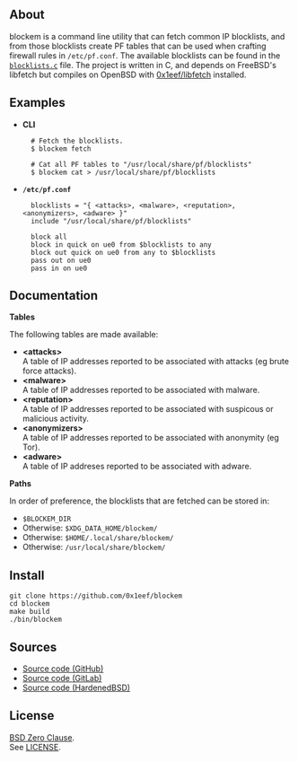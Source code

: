 ## About

blockem is a command line utility that can fetch common IP
blocklists, and from those blocklists create PF tables that can
be used when crafting firewall rules in `/etc/pf.conf`.
The available blocklists can be found in the
[`blocklists.c`](/src/blocklists.c)
file. The project is written in C, and depends on
FreeBSD's libfetch but compiles on OpenBSD with
[0x1eef/libfetch](https://github.com/0x1eef/libfetch)
installed.

## Examples

* **CLI**

        # Fetch the blocklists.
        $ blockem fetch

        # Cat all PF tables to "/usr/local/share/pf/blocklists"
        $ blockem cat > /usr/local/share/pf/blocklists

* **`/etc/pf.conf`**

        blocklists = "{ <attacks>, <malware>, <reputation>, <anonymizers>, <adware> }"
        include "/usr/local/share/pf/blocklists"

        block all
        block in quick on ue0 from $blocklists to any
        block out quick on ue0 from any to $blocklists
        pass out on ue0
        pass in on ue0

## Documentation

**Tables**

The following tables are made available:

* __&lt;attacks&gt;__ <br>
  A table of IP addresses reported to be associated with attacks (eg brute force attacks).
* __&lt;malware&gt;__ <br>
  A table of IP addresses reported to be associated with malware.
* __&lt;reputation&gt;__ <br>
  A table of IP addresses reported to be associated with suspicous or malicious activity.
* __&lt;anonymizers&gt;__ <br>
  A table of IP addresses reported to be associated with anonymity (eg Tor).
* __&lt;adware&gt;__ <br>
  A table of IP addreses reported to be associated with adware.

**Paths**

In order of preference, the blocklists that are fetched can be stored in:

* `$BLOCKEM_DIR`
* Otherwise: `$XDG_DATA_HOME/blockem/`
* Otherwise: `$HOME/.local/share/blockem/`
* Otherwise: `/usr/local/share/blockem/`

## Install

    git clone https://github.com/0x1eef/blockem
    cd blockem
    make build
    ./bin/blockem

## Sources

* [Source code (GitHub)](https://github.com/0x1eef/blockem#readme)
* [Source code (GitLab)](https://gitlab.com/0x1eef/blockem#about)
* [Source code (HardenedBSD)](https://git.hardenedbsd.org/0x1eef/blockem#about)

## License

[BSD Zero Clause](https://choosealicense.com/licenses/0bsd/).
<br>
See [LICENSE](./LICENSE).
